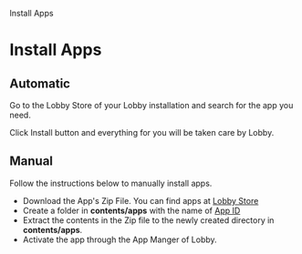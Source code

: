 Install Apps

# Install Apps

## Automatic

Go to the Lobby Store of your Lobby installation and search for the app you need.

Click Install button and everything for you will be taken care by Lobby.

## Manual

Follow the instructions below to manually install apps.

- Download the App's Zip File. You can find apps at [Lobby Store](/apps)
- Create a folder in **contents/apps** with the name of [App ID](http://server.lobby.sim/docs/dev/create-app)
- Extract the contents in the Zip file to the newly created directory in **contents/apps**.
- Activate the app through the App Manger of Lobby.
